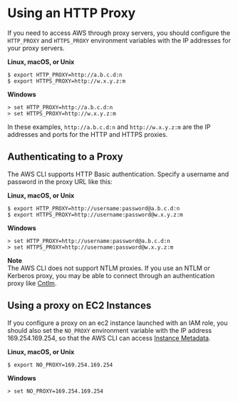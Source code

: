 # Using an HTTP Proxy<a name="cli-http-proxy"></a>

 If you need to access AWS through proxy servers, you should configure the `HTTP_PROXY` and `HTTPS_PROXY` environment variables with the IP addresses for your proxy servers\. 

**Linux, macOS, or Unix**

```
$ export HTTP_PROXY=http://a.b.c.d:n
$ export HTTPS_PROXY=http://w.x.y.z:m
```

**Windows**

```
> set HTTP_PROXY=http://a.b.c.d:n
> set HTTPS_PROXY=http://w.x.y.z:m
```

 In these examples, `http://a.b.c.d:n` and `http://w.x.y.z:m` are the IP addresses and ports for the HTTP and HTTPS proxies\. 

## Authenticating to a Proxy<a name="cli-http-proxy-auth"></a>

 The AWS CLI supports HTTP Basic authentication\. Specify a username and password in the proxy URL like this: 

**Linux, macOS, or Unix**

```
$ export HTTP_PROXY=http://username:password@a.b.c.d:n
$ export HTTPS_PROXY=http://username:password@w.x.y.z:m
```

**Windows**

```
> set HTTP_PROXY=http://username:password@a.b.c.d:n
> set HTTPS_PROXY=http://username:password@w.x.y.z:m
```

**Note**  
The AWS CLI does not support NTLM proxies\. If you use an NTLM or Kerberos proxy, you may be able to connect through an authentication proxy like [Cntlm](http://cntlm.sourceforge.net)\.

## Using a proxy on EC2 Instances<a name="cli-http-proxy-ec2"></a>

 If you configure a proxy on an ec2 instance launched with an IAM role, you should also set the `NO_PROXY` environment variable with the IP address 169\.254\.169\.254, so that the AWS CLI can access [Instance Metadata](https://docs.aws.amazon.com/AWSEC2/latest/UserGuide/ec2-instance-metadata.html)\. 

**Linux, macOS, or Unix**

```
$ export NO_PROXY=169.254.169.254
```

**Windows**

```
> set NO_PROXY=169.254.169.254
```